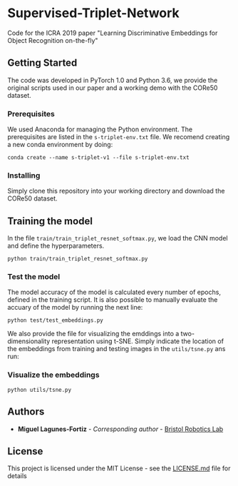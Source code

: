 # Supervised-Triplet-Network

Code for the ICRA 2019 paper "Learning Discriminative Embeddings for Object Recognition on-the-fly"

## Getting Started

The code was developed in PyTorch 1.0 and Python 3.6, we provide the original scripts used in our paper and a working demo with the CORe50 dataset.
### Prerequisites

We used Anaconda for managing the Python environment. The prerequisites are listed in the ```s-triplet-env.txt``` file. We recomend
creating a new conda environment by doing:


```
conda create --name s-triplet-v1 --file s-triplet-env.txt
```

### Installing

Simply clone this repository into your working directory and download the CORe50 dataset.

## Training the model

In the file ```train/train_triplet_resnet_softmax.py```, we load the CNN model and define the hyperparameters. 

```
python train/train_triplet_resnet_softmax.py
```

### Test the model

The model accuracy of the model is calculated every number of epochs, defined in the training script. It is also possible to manually
evaluate the accuary of the model by running the next line:

```
python test/test_embeddings.py
```

We also provide the file for visualizing the emddings into a two-dimensionality representation using t-SNE. Simply indicate the location of
the embeddings from training and testing images in the ```utils/tsne.py``` ans run:

### Visualize the embeddings
```
python utils/tsne.py
```


## Authors

* **Miguel Lagunes-Fortiz** - *Corresponding author* - [Bristol Robotics Lab](https://github.com/MikeLagunes)

## License

This project is licensed under the MIT License - see the [LICENSE.md](LICENSE.md) file for details
